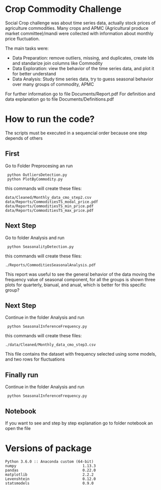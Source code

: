# Crop Commodity Challenge

Social Crop challenge was about time series data, 
actually stock prices of agriculture commodities. 
Many crops and  APMC (Agricultural produce market committee)/mandi were collected with information about monthly price fluctuation.

The main tasks were:
* Data Preparation: remove outliers, missing, and duplicates, create Ids and standarize join columns like Commodity
* Data Exploration: view the behavior of the time series data, and plot it for better understand
* Data Analysis: Study time series data, try to guess seasonal behavior over many groups of commodity, APMC

For further information go to file Documents/Report.pdf
For definition and data explanation go to file Documents/Definitions.pdf

# How to run the code?

The  scripts must be executed in a sequencial order because one step depends of others

## First 

Go to Folder Preprocesing an run 
```
 python OutliersDetection.py
 python PlotByCommodity.py
```

this commands will create these files:
```
data/Cleaned/Monthly_data_cmo_step2.csv
data/Reports/CommoditiesTS_modal_price.pdf
data/Reports/CommoditiesTS_min_price.pdf
data/Reports/CommoditiesTS_max_price.pdf
```

## Next Step 
Go to folder Analysis and run 
```
 python SeasonalityDetection.py
```

this commands will create these files:
```
./Reports/CommoditiesSeasonalAnalysis.pdf
```

This report was useful to see the general behavior of the data 
moving the frequency value of seasonal component, for all the groups 
is shown three plots for quarterly, bianual, and anual, which is better for this specific group?

## Next Step 
Continue in the folder Analysis and run 
```
 python SeasonalInferenceFrequency.py
```
this commands will create these files:
```
./data/Cleaned/Monthly_data_cmo_step3.csv
```
This file contains the dataset with frequency selected using some models, and two rows for fluctuations

## Finally run 

Continue in the folder Analysis and run 
```
 python SeasonalInferenceFrequency.py
```
## Notebook
If you want to see and step by step explanation go to folder notebook an open the file

# Versions of package
```
Python 3.6.0 :: Anaconda custom (64-bit)
numpy                              1.13.3
pandas                             0.22.0
matplotlib                         2.2.2
Levenshtein                        0.12.0
statsmodels                        0.9.0
```
